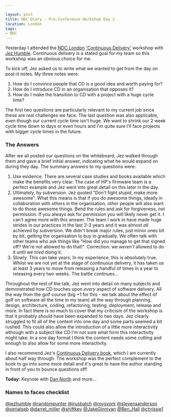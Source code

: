 ```yaml
---

layout: post
title: NDC Diary - Pre-Conference Workshop Day 2 
location: London
tags:
- NDC
---
```


Yesterday I attended the [NDC London](http://ndc-london.com/) ['Continuous Delivery'](http://www.ndc-london.com/pre-conference-workshop/continuous-delivery-workshop/1043) workshop with [Jez Humble](https://twitter.com/jezhumble). Continuous delivery is a stated goal for my team so this workshop was an obvious choice for me.

To kick off, Jez asked us to write what we wanted to get from the day on post-it notes. My three notes were:

1. How do I convince people that CD is a good idea and worth paying for?
1. How do I introduce CD in an organisation that opposes it?
1. How do I make the transition to CD with a project with a huge cycle time?
 
The first two questions are particularly relevant to my current job since these are real challenges we face. The last question was also applicable, even though our current cycle time isn't huge. We want to shrink our 2 week cycle time down to days or even hours and I'm quite sure I'll face projects with bigger cycle times in the future.

<!--excerpt-->

### The Answers

After we all posted our questions on the whiteboard, Jez walked through them and gave a brief initial answer, indicating what he would expand on during they day. The summary answers to my questions were:

1. Use evidence. There are several case studies and books available which make the benefits very clear. The case of HP's firmware team is a perfect example and Jez went into great detail on this later in the day.
1. Ultimately, by subversion. Jez quoted "Don't fight stupid, make more awesome". What this means is that if you do awesome things, ideally in collaboration with others in the organisation, other people will also want to do those awesome things. Bend the rules and ask for forgiveness, not permission. If you always ask for permission you will likely never get it. I can't agree more with this answer. The team I work in have made huge strides in our practices in the last 2-3 years and it was almost *all* achieved by subversion. We didn't break major rules, just minor ones bit by bit, getting the organisation to buy in gradually. We often talk with other teams who ask things like "How did you manage to get that signed off? We're not allowed to do that!". Correction: we *weren't* allowed to do it until we *tried* doing it.
1. Slowly. This can take years. In my experience, this is absolutely true. Whilst we are not yet at the stage of continuous delivery, it has taken us at least 3 years to move from releasing a handful of times in a year to releasing every two weeks. The battle continues...

Throughout the rest of the talk, Jez went into detail on many subjects and demonstrated how CD touches upon *every* aspect of software delivery. All the way from the golf course (big +1 for this - we talk about the effect of golf on software all the time in my team) all the way through planning, design, architecture, coding, refactoring, testing, deployment, release and more. In fact there is so much to cover that my criticism of the workshop is that it probably should have been expanded to two days. Jez clearly struggled to fit all of the content into one day and some parts seemed a bit rushed. This could also allow the introduction of a little more interactivity although with a subject like CD I'm not sure what form this interactivity might take. In a one day format I think the content needs some cutting and enough to also allow for some more interactivity.

I also recommend Jez's [Continuous Delivery book](http://www.amazon.co.uk/Continuous-Delivery-Deployment-Automation-Addison-Wesley/dp/0321601912), which I am currently about half way through. The workshop was the perfect complement to the book to go into some more detail and it's great to have the author standing in front of you to bounce questions off!    

**Today:** Keynote with [Dan North](https://twitter.com/tastapod) and more...

### Names to faces checklist

[@jezhumble](https://twitter.com/jezhumble) [@randompunter](https://twitter.com/randompunter) [@jrusbatch](https://twitter.com/jrusbatch) [@roysvork](https://twitter.com/roysvork) [@stevensanderson](https://twitter.com/stevensanderson) [@serialseb](https://twitter.com/serialseb) [@darrel_miller](https://twitter.com/darrel_miller) [@shiftkey](https://twitter.com/shiftkey) [@JakeGinnivan](https://twitter.com/JakeGinnivan) [@Ben_Hall](https://twitter.com/Ben_Hall) [@chrissie1](https://twitter.com/chrissie1)